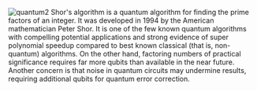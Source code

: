 
![quantum2](https://github.com/DarkStarStrix/Shor_algothrim/assets/108637439/5ab8dc0c-a3e3-4705-b8fc-97f1637db45b)
Shor's algorithm is a quantum algorithm for finding the prime factors of an integer. 
It was developed in 1994 by the American mathematician Peter Shor. It is one of the few known quantum algorithms with compelling potential applications and strong evidence of super polynomial speedup compared to best known classical (that is, non-quantum) algorithms. 
On the other hand, factoring numbers of practical significance requires far more qubits than available in the near future. 
Another concern is that noise in quantum circuits may undermine results, requiring additional qubits for quantum error correction.
